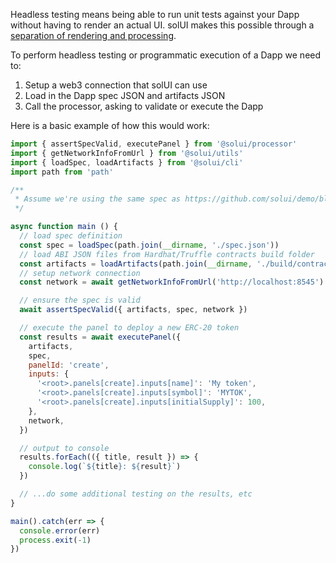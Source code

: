 Headless testing means being able to run unit tests against your Dapp without having to render an actual UI. solUI makes this possible through a [separation of rendering and processing](../../Processor/Overview).

To perform headless testing or programmatic execution of a Dapp we need to:

1. Setup a web3 connection that solUI can use
2. Load in the Dapp spec JSON and artifacts JSON
3. Call the processor, asking to validate or execute the Dapp

Here is a basic example of how this would work:

```js
import { assertSpecValid, executePanel } from '@solui/processor'
import { getNetworkInfoFromUrl } from '@solui/utils'
import { loadSpec, loadArtifacts } from '@solui/cli'
import path from 'path'

/**
 * Assume we're using the same spec as https://github.com/solui/demo/blob/master/contracts/erc20/ui.json
 */

async function main () {
  // load spec definition
  const spec = loadSpec(path.join(__dirname, './spec.json'))
  // load ABI JSON files from Hardhat/Truffle contracts build folder
  const artifacts = loadArtifacts(path.join(__dirname, './build/contracts'))
  // setup network connection
  const network = await getNetworkInfoFromUrl('http://localhost:8545')

  // ensure the spec is valid
  await assertSpecValid({ artifacts, spec, network })

  // execute the panel to deploy a new ERC-20 token
  const results = await executePanel({
    artifacts,
    spec,
    panelId: 'create',
    inputs: {
      '<root>.panels[create].inputs[name]': 'My token',
      '<root>.panels[create].inputs[symbol]': 'MYTOK',
      '<root>.panels[create].inputs[initialSupply]': 100,
    },
    network,
  })

  // output to console
  results.forEach(({ title, result }) => {
    console.log(`${title}: ${result}`)
  })

  // ...do some additional testing on the results, etc
}

main().catch(err => {
  console.error(err)
  process.exit(-1)
})
```


